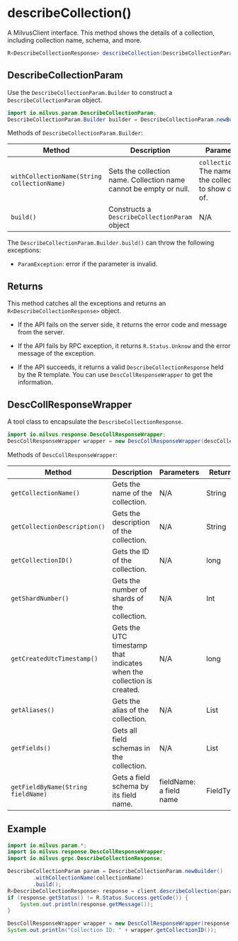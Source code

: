 # describeCollection()

A MilvusClient interface. This method shows the details of a collection, including collection name, schema, and more.

```Java
R<DescribeCollectionResponse> describeCollection(DescribeCollectionParam requestParam);
```

## DescribeCollectionParam

Use the `DescribeCollectionParam.Builder` to construct a `DescribeCollectionParam` object.

```Java
import io.milvus.param.DescribeCollectionParam;
DescribeCollectionParam.Builder builder = DescribeCollectionParam.newBuilder();
```

Methods of `DescribeCollectionParam.Builder`:

| Method                                      | Description                                                  | Parameters                                                   |
| ------------------------------------------- | ------------------------------------------------------------ | ------------------------------------------------------------ |
| `withCollectionName(String collectionName)` | Sets the collection name. Collection name cannot be empty or null. | `collectionName`: The name of the collection to show details of. |
| `build()`                                   | Constructs a `DescribeCollectionParam` object                | N/A                                                          |

The `DescribeCollectionParam.Builder.build()` can throw the following exceptions:

- `ParamException`: error if the parameter is invalid.

## Returns

This method catches all the exceptions and returns an `R<DescribeCollectionResponse>` object.

- If the API fails on the server side, it returns the error code and message from the server.

- If the API fails by RPC exception, it returns `R.Status.Unknow` and the error message of the exception.

- If the API succeeds, it returns a valid `DescribeCollectionResponse` held by the R template. You can use `DescCollResponseWrapper` to get the information.

## DescCollResponseWrapper

A tool class to encapsulate the `DescribeCollectionResponse`. 

```Java
import io.milvus.response.DescCollResponseWrapper;
DescCollResponseWrapper wrapper = new DescCollResponseWrapper(descCollectionResponse);
```

Methods of `DescCollResponseWrapper`:

| **Method**                         | **Description**                                              | **Parameters**          | **Returns**     |
| ---------------------------------- | ------------------------------------------------------------ | ----------------------- | --------------- |
| `getCollectionName()`              | Gets the name of the collection.                             | N/A                     | String          |
| `getCollectionDescription()`       | Gets the description of the collection.                      | N/A                     | String          |
| `getCollectionID()`                | Gets the ID of the collection.                               | N/A                     | long            |
| `getShardNumber()`                 | Gets the number of shards of the collection.                 | N/A                     | Int             |
| `getCreatedUtcTimestamp()`         | Gets the UTC timestamp that indicates when the collection is created. | N/A                     | long            |
| `getAliases()`                     | Gets the alias of the collection.                            | N/A                     | List<String>    |
| `getFields()`                      | Gets all field schemas in the collection.                    | N/A                     | List<FieldType> |
| `getFieldByName(String fieldName)` | Gets a field schema by its field name.                       | fieldName: a field name | FieldType       |

## Example

```Java
import io.milvus.param.*;
import io.milvus.response.DescCollResponseWrapper;
import io.milvus.grpc.DescribeCollectionResponse;

DescribeCollectionParam param = DescribeCollectionParam.newBuilder()
        .withCollectionName(collectionName)
        .build();
R<DescribeCollectionResponse> response = client.describeCollection(param);
if (response.getStatus() != R.Status.Success.getCode()) {
    System.out.println(response.getMessage());
}

DescCollResponseWrapper wrapper = new DescCollResponseWrapper(response.getData());
System.out.println("Collection ID: " + wrapper.getCollectionID());
```

